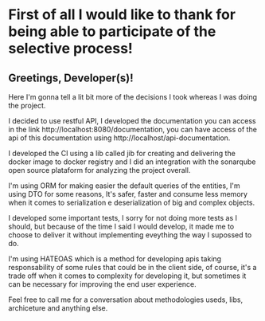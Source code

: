 <h1>First of all I would like to thank for being able to participate of the selective process!</h1>

<h2>Greetings, Developer(s)!</h2>

Here I'm gonna tell a lit bit more of the decisions I took 
whereas I was doing the project.

I decided to use restful API, I developed the documentation you can access
in the link http://localhost:8080/documentation, you can have access of the api of this documentation using
 http://localhost/api-documentation.

I developed the CI using a lib called jib for creating and delivering the docker image to
docker registry and I did an integration with the sonarqube open source plataform for analyzing the project overall.

I'm using ORM for making easier the default queries of the entities, I'm using DTO
for some reasons, It's safer, faster and consume less memory when it comes to serialization e 
deserialization of big and complex objects.

I developed some important tests, I sorry for not doing more tests as I should, but 
because of the time I said I would develop, it made me to choose to deliver it
without implementing eveything the way I supossed to do.

I'm using HATEOAS which is a method for developing apis taking responsability of 
some rules that could be in the client side, of course, it's a trade off when it comes to 
complexity for developing it, but sometimes it can be necessary for
improving the end user experience.

Feel free to call me for a conversation about methodologies useds, libs, archiceture and anything else. 
